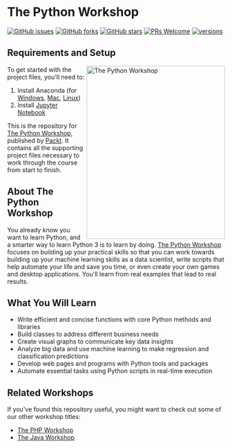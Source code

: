 # The Python Workshop
[![GitHub issues](https://img.shields.io/github/issues/adityashah95/The-Python-Workshop.svg)](https://github.com/adityashah95/The-Python-Workshop/issues)
[![GitHub forks](https://img.shields.io/github/forks/adityashah95/The-Python-Workshop.svg)](https://github.com/adityashah95/The-Python-Workshop/network)
[![GitHub stars](https://img.shields.io/github/stars/adityashah95/The-Python-Workshop.svg)](https://github.com/adityashah95/The-Python-Workshop/stargazers)
[![PRs Welcome](https://img.shields.io/badge/PRs-welcome-brightgreen.svg)](https://github.com/adityashah95/The-Python-Workshop/pulls)
[![versions](https://img.shields.io/pypi/pyversions/pybadges.svg)](https://www.python.org/downloads/)

 

## Requirements and Setup
<a href="https://courses.packtpub.com/courses/python?utm_source=github&utm_medium=repository&utm_campaign=9781839218859&utm_term=Python&utm_content=The%20Python%20Workshop" target="blank"><img src="https://s3.amazonaws.com/thinkific-import/59347/OqlWsLhPRhSZWBelxqVI_The%20Python%20Workshop.png" alt="The Python Workshop" height="400px" width="320px" align="right"></a>



To get started with the project files, you'll need to:
1. Install Anaconda (for [Windows](https://problemsolvingwithpython.com/01-Orientation/01.03-Installing-Anaconda-on-Windows/), [Mac](https://docs.anaconda.com/anaconda/install/mac-os/), [Linux](https://docs.anaconda.com/anaconda/install/linux/))
2. Install [Jupyter Notebook](https://jupyter.readthedocs.io/en/latest/install.html)

 

This is the repository for [The Python Workshop](https://courses.packtpub.com/courses/python?utm_source=github&utm_medium=repository&utm_campaign=9781839218859&utm_term=Python&utm_content=The%20Python%20Workshop), published by [Packt](https://www.packtpub.com/?utm_source=github). It contains all the supporting project files necessary to work through the course from start to finish.

 

## About The Python Workshop
You already know you want to learn Python, and a smarter way to learn Python 3 is to learn by doing. [The Python Workshop](https://courses.packtpub.com/courses/python?utm_source=github&utm_medium=repository&utm_campaign=9781839218859&utm_term=Python&utm_content=The%20Python%20Workshop) focuses on building up your practical skills so that you can work towards building up your machine learning skills as a data scientist, write scripts that help automate your life and save you time, or even create your own games and desktop applications. You'll learn from real examples that lead to real results.

 

## What You Will Learn
* Write efficient and concise functions with core Python methods and libraries
* Build classes to address different business needs
* Create visual graphs to communicate key data insights
* Analyze big data and use machine learning to make regression and classification predictions
* Develop web pages and programs with Python tools and packages
* Automate essential tasks using Python scripts in real-time execution

 

## Related Workshops
If you've found this repository useful, you might want to check out some of our other workshop titles:
* [The PHP Workshop](https://courses.packtpub.com/courses/php?utm_source=github&utm_medium=repository&utm_campaign=9781838648916&utm_term=PHP&utm_content=The%20PHP%20Workshop)
* [The Java Workshop](https://courses.packtpub.com/courses/java?utm_source=github&utm_medium=repository&utm_campaign=9781838986698&utm_term=Java&utm_content=The%20Java%20Workshop)
